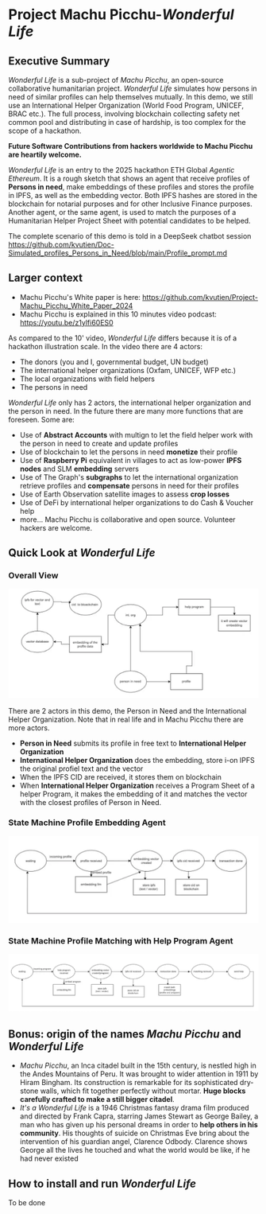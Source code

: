 # Project Machu Picchu-*Wonderful Life*
## Executive Summary
*Wonderful Life* is a sub-project of *Machu Picchu*, an open-source collaborative humanitarian project. *Wonderful Life* simulates how persons in need of similar profiles can help themselves mutually. In this demo, we still use an International Helper Organization (World Food Program, UNICEF, BRAC etc.). The full process, involving blockchain collecting safety net common pool and distributing in case of hardship, is too complex for the scope of a hackathon.

**Future Software Contributions from hackers worldwide to Machu Picchu are heartily welcome.**

*Wonderful Life* is an entry to the 2025 hackathon ETH Global *Agentic Ethereum*. It is a rough sketch that shows an agent that receive profiles of **Persons in need**, make embeddings of these profiles and stores the profile in IPFS, as well as the embedding vector. Both IPFS hashes are stored in the blockchain for notarial purposes and for other Inclusive Finance purposes. Another agent, or the same agent, is used to match the purposes of a Humanitarian Helper Project Sheet with potential candidates to be helped.

The complete scenario of this demo is told in a DeepSeek chatbot session https://github.com/kvutien/Doc-Simulated_profiles_Persons_in_Need/blob/main/Profile_prompt.md

## Larger context
- Machu Picchu's White paper is here: https://github.com/kvutien/Project-Machu_Picchu_White_Paper_2024
- Machu Picchu is explained in this 10 minutes video podcast: https://youtu.be/z1ylfi60ES0

As compared to the 10' video, *Wonderful Life* differs because it is of a hackathon illustration scale. In the video there are 4 actors:
- The donors (you and I, governmental budget, UN budget)
- The international helper organizations (Oxfam, UNICEF, WFP etc.)
- The local organizations with field helpers
- The persons in need

*Wonderful Life* only has 2 actors, the international helper organization and the person in need.
In the future there are many more functions that are foreseen. Some are:
- Use of **Abstract Accounts** with multign to let the field helper work with the person in need to create and update profiles
- Use of blockchain to let the persons in need **monetize** their profile
- Use of **Raspberry Pi** equivalent in villages to act as low-power **IPFS nodes** and SLM **embedding** servers
- Use of The Graph's **subgraphs** to let the international organization retrieve profiles and **compensate** persons in need for their profiles
- Use of Earth Observation satellite images to assess **crop losses**
- Use of DeFi by international helper organizations to do Cash & Voucher help
- more...
Machu Picchu is collaborative and open source. Volunteer hackers are welcome.

## Quick Look at *Wonderful Life*
### Overall View
![Overall View](./images/wonderful_life_overall.png)

There are 2 actors in this demo, the Person in Need and the International Helper Organization. Note that in real life and in Machu Picchu there are more actors.
- **Person in Need** submits its profile in free text to **International Helper Organization**
- **International Helper Organization** does the embedding, store i-on IPFS the original profiel text and the vector
- When the IPFS CID are received, it stores them on blockchain
- When **International Helper Organization** receives a Program Sheet of a helper Program, it makes the embedding of it and matches the vector with the closest profiles of Person in Need.


### State Machine Profile Embedding Agent
![Embedding State Machine](./images/wonderful_life_states1.png)
### State Machine Profile Matching with Help Program Agent
![matching State Machine](./images/wonderful_life_states2.png)

## Bonus: origin of the names *Machu Picchu* and *Wonderful Life*
- *Machu Picchu*, an Inca citadel built in the 15th century, is nestled high in the Andes Mountains of Peru. It was brought to wider attention in 1911 by Hiram Bingham. Its construction is remarkable for its sophisticated dry-stone walls, which fit together perfectly without mortar. **Huge blocks carefully crafted to make a still bigger citadel**.
- *It's a Wonderful Life* is a 1946 Christmas fantasy drama film produced and directed by Frank Capra, starring James Stewart as George Bailey, a man who has given up his personal dreams in order to **help others in his community**. His thoughts of suicide on Christmas Eve bring about the intervention of his guardian angel, Clarence Odbody. Clarence shows George all the lives he touched and what the world would be like, if he had never existed

## How to install and run *Wonderful Life*
To be done